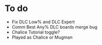 # To do
- Fix DLC Low% and DLC Expert
- Comm Best Any% DLC boards merge bug
- Chalice Tutorial toggle?
- Played as Chalice or Mugman